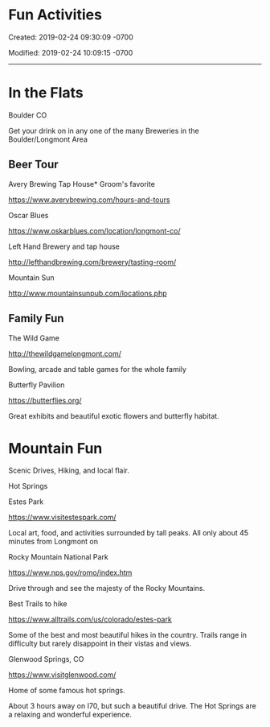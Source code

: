 # Fun Activities

Created: 2019-02-24 09:30:09 -0700

Modified: 2019-02-24 10:09:15 -0700

---

# In the Flats

Boulder CO

Get your drink on in any one of the many Breweries in the Boulder/Longmont Area

## Beer Tour

Avery Brewing Tap House* Groom's favorite

<https://www.averybrewing.com/hours-and-tours>

Oscar Blues

<https://www.oskarblues.com/location/longmont-co/>

Left Hand Brewery and tap house

<http://lefthandbrewing.com/brewery/tasting-room/>

Mountain Sun

<http://www.mountainsunpub.com/locations.php>

##  Family Fun

The Wild Game

<http://thewildgamelongmont.com/>

Bowling, arcade and table games for the whole family

Butterfly Pavilion

<https://butterflies.org/>

Great exhibits and beautiful exotic flowers and butterfly habitat.

# Mountain Fun

Scenic Drives, Hiking, and local flair.

Hot Springs

Estes Park

<https://www.visitestespark.com/>

Local art, food, and activities surrounded by tall peaks. All only about 45 minutes from Longmont on

Rocky Mountain National Park

<https://www.nps.gov/romo/index.htm>

Drive through and see the majesty of the Rocky Mountains.

Best Trails to hike

<https://www.alltrails.com/us/colorado/estes-park>

Some of the best and most beautiful hikes in the country. Trails range in difficulty but rarely disappoint in their vistas and views.

Glenwood Springs, CO

<https://www.visitglenwood.com/>

Home of some famous hot springs.

About 3 hours away on I70, but such a beautiful drive. The Hot Springs are a relaxing and wonderful experience.
